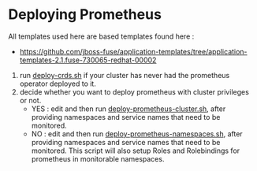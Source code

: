 # Deploying Prometheus

All templates used here are based templates found here :
   * https://github.com/jboss-fuse/application-templates/tree/application-templates-2.1.fuse-730065-redhat-00002



1. run [deploy-crds.sh](deploy-crds.sh) if your cluster has never had the prometheus operator deployed to it.
2. decide whether you want to deploy prometheus with cluster privileges or not.
    * YES : edit and then run [deploy-prometheus-cluster.sh](deploy-prometheus-cluster.sh), after providing namespaces and service names that need to be monitored.
    * NO : edit and then run [deploy-prometheus-namespaces.sh](deploy-prometheus-namespaces.sh), after providing namespaces and service names that need to be monitored. This script will also setup Roles and Rolebindings for prometheus in monitorable namespaces.
